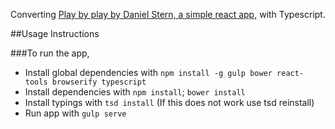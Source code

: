 Converting [Play by play by Daniel Stern, a simple react app,](https://github.com/danielstern/react-express-examplar) with Typescript.

##Usage Instructions

###To run the app,

 - Install global dependencies with `npm install -g gulp bower react-tools browserify typescript`
 - Install dependencies with `npm install`; `bower install`
 - Install typings with `tsd install` (If this does not work use tsd reinstall)
 - Run app with `gulp serve`